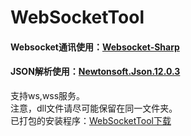 # WebSocketTool
#### Websocket通讯使用：[Websocket-Sharp](http://sta.github.io/websocket-sharp/#websocket-client)
#### JSON解析使用：[Newtonsoft.Json.12.0.3](https://www.newtonsoft.com/json)
支持ws,wss服务。<br/>
注意，dll文件请尽可能保留在同一文件夹。<br/>
已打包的安装程序：[WebSocketTool下载](https://raw.githubusercontent.com/RootJian/WebSocketTool/master/WebSocketToolSetup.msi)